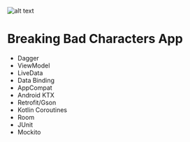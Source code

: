 ![alt text](https://yt3.ggpht.com/ytc/AAUvwng8vsKs2CDl14rjq7nArGUE5Aiuup5g0tn9JPtuHfM=s900-c-k-c0x00ffffff-no-rj)

Breaking Bad Characters App
===========================

* Dagger
* ViewModel
* LiveData
* Data Binding
* AppCompat
* Android KTX
* Retrofit/Gson
* Kotlin Coroutines
* Room
* JUnit
* Mockito
